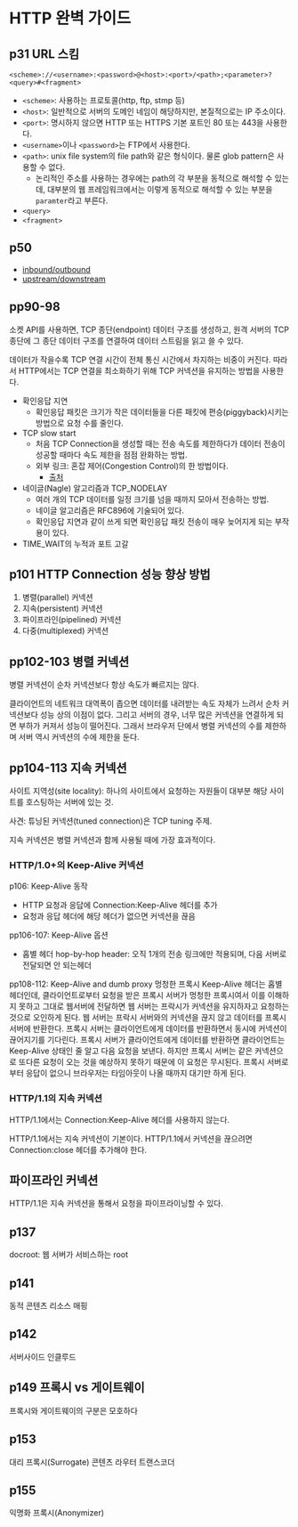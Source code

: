#   HTTP 완벽 가이드

##  p31 URL 스킴

```
<scheme>://<username>:<password>@<host>:<port>/<path>;<parameter>?<query>#<fragment>
```

*   `<scheme>`: 사용하는 프로토콜(http, ftp, stmp 등)
*   `<host>`: 일반적으로 서버의 도메인 네임이 해당하지만, 본질적으로는 IP 주소이다.
*   `<port>`: 명시하지 않으면 HTTP 또는 HTTPS 기본 포트인 80 또는 443을 사용한다.
*   `<username>`이나 `<password>`는 FTP에서 사용한다.
*   `<path>`: unix file system의 file path와 같은 형식이다. 물론 glob pattern은 사용할 수 없다.
    *   논리적인 주소를 사용하는 경우에는 path의 각 부분을 동적으로 해석할 수 있는데, 대부분의 웹 프레임워크에서는 이렇게 동적으로 해석할 수 있는 부분을 `paramter`라고 부른다.
*   `<query>`
*   `<fragment>`

##  p50
*   [inbound/outbound](https://www.ietf.org/rfc/rfc2616.html#page-12)
*   [upstream/downstream](https://www.ietf.org/rfc/rfc2616.html#page-11)

##  pp90-98
소켓 API를 사용하면, TCP 종단(endpoint) 데이터 구조를 생성하고, 원격 서버의 TCP 종단에 그 종단 데이터 구조를 연결하여 데이터 스트림을 읽고 쓸 수 있다.

데이터가 작을수록 TCP 연결 시간이 전체 통신 시간에서 차지하는 비중이 커진다. 따라서 HTTP에서는 TCP 연결을 최소화하기 위해 TCP 커넥션을 유지하는 방법을 사용한다.
*   확인응답 지연
    *   확인응답 패킷은 크기가 작은 데이터들을 다른 패킷에 편승(piggyback)시키는 방법으로 요청 수를 줄인다.
*   TCP slow start
    *   처음 TCP Connection을 생성할 때는 전송 속도를 제한하다가 데이터 전송이 성공할 때마다 속도 제한을 점점 완화하는 방법.
    *   외부 링크: 혼잡 제어(Congestion Control)의 한 방법이다.
        *   [출처](https://evan-moon.github.io/2019/11/26/tcp-congestion-control/#slow-start)
*   네이글(Nagle) 알고리즘과 TCP_NODELAY
    *   여러 개의 TCP 데이터를 일정 크기를 넘을 때까지 모아서 전송하는 방법.
    *   네이글 알고리즘은 RFC896에 기술되어 있다.
    *   확인응답 지연과 같이 쓰게 되면 확인응답 패킷 전송이 매우 늦어지게 되는 부작용이 있다.
*   TIME_WAIT의 누적과 포트 고갈

##  p101  HTTP Connection 성능 향상 방법
1.  병렬(parallel) 커넥션
2.  지속(persistent) 커넥션
3.  파이프라인(pipelined) 커넥션
4.  다중(multiplexed) 커넥션

##  pp102-103 병렬 커넥션
병렬 커넥션이 순차 커넥션보다 항상 속도가 빠르지는 않다.

클라이언트의 네트워크 대역폭이 좁으면 데이터를 내려받는 속도 자체가 느려서 순차 커넥션보다 성능 상의 이점이 없다.
그리고 서버의 경우, 너무 많은 커넥션을 연결하게 되면 부하가 커져서 성능이 떨어진다.
그래서 브라우저 단에서 병렬 커넥션의 수를 제한하며 서버 역시 커넥션의 수에 제한을 둔다.

##  pp104-113 지속 커넥션
사이트 지역성(site locality): 하나의 사이트에서 요청하는 자원들이 대부분 해당 사이트를 호스팅하는 서버에 있는 것.

사견: 튜닝된 커넥션(tuned connection)은 TCP tuning 주제.

지속 커넥션은 병렬 커넥션과 함께 사용될 때에 가장 효과적이다.

### HTTP/1.0+의 Keep-Alive 커넥션
p106: Keep-Alive 동작
*   HTTP 요청과 응답에 Connection:Keep-Alive 헤더를 추가
*   요청과 응답 헤더에 해당 헤더가 없으면 커넥션을 끊음

pp106-107: Keep-Alive 옵션
*   홉별 헤더 hop-by-hop header: 오직 1개의 전송 링크에만 적용되며, 다음 서버로 전달되면 안 되는헤더


pp108-112: Keep-Alive and dumb proxy 멍청한 프록시
Keep-Alive 헤더는 홉별 헤더인데, 클라이언트로부터 요청을 받은 프록시 서버가 멍청한 프록시여서 이를 이해하지 못하고 그대로 웹서버에 전달하면 웹 서버는 프락시가 커넥션을 유지하자고 요청하는 것으로 오인하게 된다.
웹 서버는 프락시 서버와의 커넥션을 끊지 않고 데이터를 프록시 서버에 반환한다. 프록시 서버는 클라이언트에게 데이터를 반환하면서 동시에 커넥션이 끊어지기를 기다린다.
프록시 서버가 클라이언트에게 데이터를 반환하면 클라이언트는 Keep-Alive 상태인 줄 알고 다음 요청을 보낸다.
하지만 프록시 서버는 같은 커넥션으로 또다른 요청이 오는 것을 예상하지 못하기 때문에 이 요청은 무시된다.
프록시 서버로부터 응답이 없으니 브라우저는 타임아웃이 나올 때까지 대기만 하게 된다.

### HTTP/1.1의 지속 커넥션
HTTP/1.1에서는 Connection:Keep-Alive 헤더를 사용하지 않는다.

HTTP/1.1에서는 지속 커넥션이 기본이다.
HTTP/1.1에서 커넥션을 끊으려면 Connection:close 헤더를 추가해야 한다.

##  파이프라인 커넥션
HTTP/1.1은 지속 커넥션을 통해서 요청을 파이프라이닝할 수 있다.


##  p137
docroot: 웹 서버가 서비스하는 root

##  p141
동적 콘텐츠 리소스 매핑

##  p142
서버사이드 인클루드

##  p149 프록시 vs 게이트웨이
프록시와 게이트웨이의 구분은 모호하다

##  p153
대리 프록시(Surrogate)
콘텐츠 라우터
트랜스코더

##  p155
익명화 프록시(Anonymizer)
